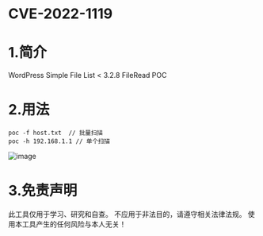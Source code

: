 # CVE-2022-1119


# 1.简介

WordPress Simple File List < 3.2.8 FileRead POC


# 2.用法

```
poc -f host.txt  // 批量扫描
poc -h 192.168.1.1 // 单个扫描
```
![image](https://user-images.githubusercontent.com/108780847/181884179-2de21077-a5e3-44d9-8c77-f9c853d8db8c.png)

# 3.免责声明

此工具仅用于学习、研究和自查。
不应用于非法目的，请遵守相关法律法规。
使用本工具产生的任何风险与本人无关！
